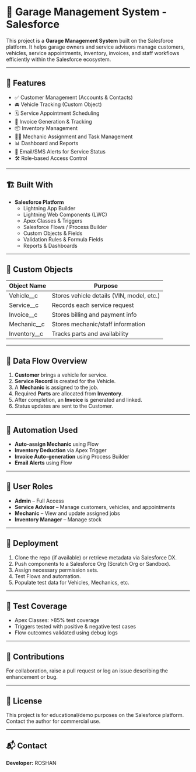# 🚗 Garage Management System - Salesforce

This project is a **Garage Management System** built on the Salesforce platform. It helps garage owners and service advisors manage customers, vehicles, service appointments, inventory, invoices, and staff workflows efficiently within the Salesforce ecosystem.

---

## 🔧 Features

- ✅ Customer Management (Accounts & Contacts)
- 🚘 Vehicle Tracking (Custom Object)
- 🗓️ Service Appointment Scheduling
- 🧾 Invoice Generation & Tracking
- 📦 Inventory Management
- 👨‍🔧 Mechanic Assignment and Task Management
- 📊 Dashboard and Reports
- 🔔 Email/SMS Alerts for Service Status
- 🛠️ Role-based Access Control

---

## 🏗️ Built With

- **Salesforce Platform**
  - Lightning App Builder
  - Lightning Web Components (LWC)
  - Apex Classes & Triggers
  - Salesforce Flows / Process Builder
  - Custom Objects & Fields
  - Validation Rules & Formula Fields
  - Reports & Dashboards

---

## 📁 Custom Objects

| Object Name        | Purpose                                  |
|--------------------|-------------------------------------------|
| Vehicle__c         | Stores vehicle details (VIN, model, etc.) |
| Service__c         | Records each service request              |
| Invoice__c         | Stores billing and payment info           |
| Mechanic__c        | Stores mechanic/staff information         |
| Inventory__c       | Tracks parts and availability             |

---

## 🔄 Data Flow Overview

1. **Customer** brings a vehicle for service.
2. **Service Record** is created for the Vehicle.
3. A **Mechanic** is assigned to the job.
4. Required **Parts** are allocated from **Inventory**.
5. After completion, an **Invoice** is generated and linked.
6. Status updates are sent to the Customer.

---

## 🧠 Automation Used

- **Auto-assign Mechanic** using Flow
- **Inventory Deduction** via Apex Trigger
- **Invoice Auto-generation** using Process Builder
- **Email Alerts** using Flow

---

## 🔐 User Roles

- **Admin** – Full Access
- **Service Advisor** – Manage customers, vehicles, and appointments
- **Mechanic** – View and update assigned jobs
- **Inventory Manager** – Manage stock

---

## 🚀 Deployment

1. Clone the repo (if available) or retrieve metadata via Salesforce DX.
2. Push components to a Salesforce Org (Scratch Org or Sandbox).
3. Assign necessary permission sets.
4. Test Flows and automation.
5. Populate test data for Vehicles, Mechanics, etc.

---

## 🧪 Test Coverage

- Apex Classes: >85% test coverage
- Triggers tested with positive & negative test cases
- Flow outcomes validated using debug logs

---

## 🤝 Contributions

For collaboration, raise a pull request or log an issue describing the enhancement or bug.

---

## 📄 License

This project is for educational/demo purposes on the Salesforce platform. Contact the author for commercial use.

---

## 📬 Contact

**Developer:** ROSHAN
